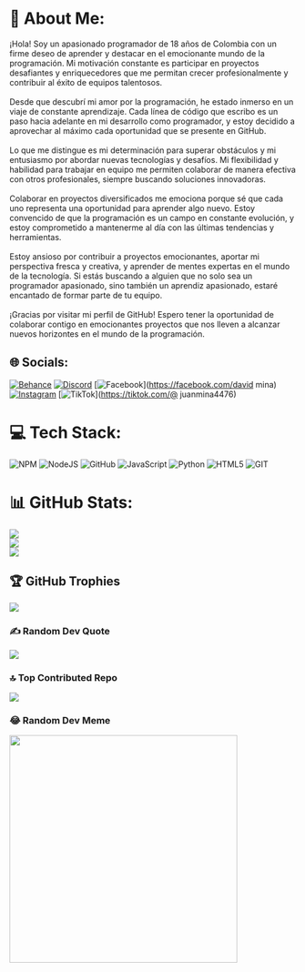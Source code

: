 # 💫 About Me:
¡Hola! Soy un apasionado programador de 18 años de Colombia con un firme deseo de aprender y destacar en el emocionante mundo de la programación. Mi motivación constante es participar en proyectos desafiantes y enriquecedores que me permitan crecer profesionalmente y contribuir al éxito de equipos talentosos.<br><br>Desde que descubrí mi amor por la programación, he estado inmerso en un viaje de constante aprendizaje. Cada línea de código que escribo es un paso hacia adelante en mi desarrollo como programador, y estoy decidido a aprovechar al máximo cada oportunidad que se presente en GitHub.<br><br>Lo que me distingue es mi determinación para superar obstáculos y mi entusiasmo por abordar nuevas tecnologías y desafíos. Mi flexibilidad y habilidad para trabajar en equipo me permiten colaborar de manera efectiva con otros profesionales, siempre buscando soluciones innovadoras.<br><br>Colaborar en proyectos diversificados me emociona porque sé que cada uno representa una oportunidad para aprender algo nuevo. Estoy convencido de que la programación es un campo en constante evolución, y estoy comprometido a mantenerme al día con las últimas tendencias y herramientas.<br><br>Estoy ansioso por contribuir a proyectos emocionantes, aportar mi perspectiva fresca y creativa, y aprender de mentes expertas en el mundo de la tecnología. Si estás buscando a alguien que no solo sea un programador apasionado, sino también un aprendiz apasionado, estaré encantado de formar parte de tu equipo.<br><br>¡Gracias por visitar mi perfil de GitHub! Espero tener la oportunidad de colaborar contigo en emocionantes proyectos que nos lleven a alcanzar nuevos horizontes en el mundo de la programación.


## 🌐 Socials:
[![Behance](https://img.shields.io/badge/Behance-1769ff?logo=behance&logoColor=white)](https://behance.net/mina339) [![Discord](https://img.shields.io/badge/Discord-%237289DA.svg?logo=discord&logoColor=white)](https://discord.gg/juan_mina14) [![Facebook](https://img.shields.io/badge/Facebook-%231877F2.svg?logo=Facebook&logoColor=white)](https://facebook.com/david mina) [![Instagram](https://img.shields.io/badge/Instagram-%23E4405F.svg?logo=Instagram&logoColor=white)](https://instagram.com/juan_mina14) [![TikTok](https://img.shields.io/badge/TikTok-%23000000.svg?logo=TikTok&logoColor=white)](https://tiktok.com/@ juanmina4476) 

# 💻 Tech Stack:
![NPM](https://img.shields.io/badge/NPM-%23000000.svg?style=flat-square&logo=npm&logoColor=white) ![NodeJS](https://img.shields.io/badge/node.js-6DA55F?style=flat-square&logo=node.js&logoColor=white) ![GitHub](https://img.shields.io/badge/GitHub-%23121011.svg?style=flat-square&logo=github&logoColor=white) ![JavaScript](https://img.shields.io/badge/javascript-%23323330.svg?style=flat-square&logo=javascript&logoColor=%23F7DF1E) ![Python](https://img.shields.io/badge/python-3670A0?style=flat-square&logo=python&logoColor=ffdd54) ![HTML5](https://img.shields.io/badge/html5-%23E34F26.svg?style=flat-square&logo=html5&logoColor=white) ![GIT](https://img.shields.io/badge/Git-fc6d26?style=flat-square&logo=git&logoColor=white)
# 📊 GitHub Stats:
![](https://github-readme-stats.vercel.app/api?username=mina339&theme=shades-of-purple&hide_border=false&include_all_commits=true&count_private=true)<br/>
![](https://github-readme-streak-stats.herokuapp.com/?user=mina339&theme=shades-of-purple&hide_border=false)<br/>
![](https://github-readme-stats.vercel.app/api/top-langs/?username=mina339&theme=shades-of-purple&hide_border=false&include_all_commits=true&count_private=true&layout=compact)

## 🏆 GitHub Trophies
![](https://github-profile-trophy.vercel.app/?username=mina339&theme=nord&no-frame=false&no-bg=false&margin-w=4)

### ✍️ Random Dev Quote
![](https://quotes-github-readme.vercel.app/api?type=horizontal&theme=radical)

### 🔝 Top Contributed Repo
![](https://github-contributor-stats.vercel.app/api?username=mina339&limit=5&theme=onedark&combine_all_yearly_contributions=true)

### 😂 Random Dev Meme
<img src='https://randommeme-five.vercel.app/' style="height: 400px;"/>

<!-- Proudly created with GPRM ( https://gprm.itsvg.in ) -->
